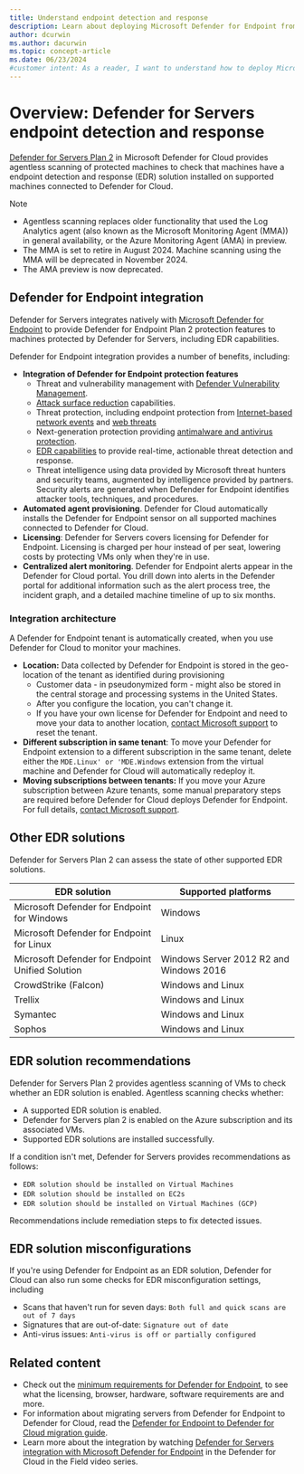 ```yaml
---
title: Understand endpoint detection and response
description: Learn about deploying Microsoft Defender for Endpoint from Microsoft Defender for Cloud to protect Azure, hybrid, and multicloud machines.
author: dcurwin
ms.author: dacurwin
ms.topic: concept-article
ms.date: 06/23/2024
#customer intent: As a reader, I want to understand how to deploy Microsoft Defender for Endpoint from Microsoft Defender for Cloud to protect Azure, hybrid, and multicloud machines.
---
```


# Overview: Defender for Servers endpoint detection and response 

[Defender for Servers Plan 2](defender-for-servers-overview.md) in Microsoft Defender for Cloud provides agentless scanning of protected machines to check that machines have a endpoint detection and response (EDR) solution installed on supported machines connected to Defender for Cloud.

> [!NOTE]
> - Agentless scanning replaces older functionality that used the Log Analytics agent (also known as the Microsoft Monitoring Agent (MMA)) in general availability, or the Azure Monitoring Agent (AMA) in preview.
> - The MMA is set to retire in August 2024. Machine scanning using the MMA will be deprecated in November 2024.
> - The AMA preview is now deprecated.


## Defender for Endpoint integration

Defender for Servers integrates natively with [Microsoft Defender for Endpoint](/defender-endpoint/microsoft-defender-endpoint) to provide Defender for Endpoint Plan 2 protection features to machines protected by Defender for Servers, including EDR capabilities.

Defender for Endpoint integration provides a number of benefits, including: 

- **Integration of Defender for Endpoint protection features**
    - Threat and vulnerability management with [Defender Vulnerability Management](/defender-vulnerability-management/defender-vulnerability-management).
    - [Attack surface reduction](/defender-endpoint/attack-surface-reduction) capabilities.
    - Threat protection, including endpoint protection from [Internet-based network events](/defender-endpoint/network-protection) and [web threats](/defender-endpoint/web-protection-overview)
    - Next-generation protection providing [antimalware and antivirus protection](/defender-endpoint/next-generation-protection). 
    - [EDR capabilities](/defender-endpoint/overview-endpoint-detection-response) to provide real-time, actionable threat detection and response.
    - Threat intelligence using data provided by Microsoft threat hunters and security teams, augmented by intelligence provided by partners. Security alerts are generated when Defender for Endpoint identifies attacker tools, techniques, and procedures.
- **Automated agent provisioning**. Defender for Cloud automatically installs the Defender for Endpoint sensor on all supported machines connected to Defender for Cloud.
- **Licensing**: Defender for Servers covers licensing for Defender for Endpoint. Licensing is charged per hour instead of per seat, lowering costs by protecting VMs only when they're in use.
- **Centralized alert monitoring**. Defender for Endpoint alerts appear in the Defender for Cloud portal. You drill down into alerts in the Defender portal for additional information such as the alert process tree, the incident graph, and a detailed machine timeline of up to six months.


### Integration architecture

A Defender for Endpoint tenant is automatically created, when you use Defender for Cloud to monitor your machines.

- **Location:** Data collected by Defender for Endpoint is stored in the geo-location of the tenant as identified during provisioning
    - Customer data - in pseudonymized form - might also be stored in the central storage and processing systems in the United States.
    - After you configure the location, you can't change it.
    - If you have your own license for Defender for Endpoint and need to move your data to another location, [contact Microsoft support](https://portal.azure.com/#blade/Microsoft_Azure_Support/HelpAndSupportBlade/overview) to reset the tenant.
- **Different subscription in same tenant**: To move your Defender for Endpoint extension to a different subscription in the same tenant, delete either the `MDE.Linux' or 'MDE.Windows` extension from the virtual machine and Defender for Cloud will automatically redeploy it.
- **Moving subscriptions between tenants:** If you move your Azure subscription between Azure tenants, some manual preparatory steps are required before Defender for Cloud deploys Defender for Endpoint. For full details, [contact Microsoft support](https://portal.azure.com/#blade/Microsoft_Azure_Support/HelpAndSupportBlade/overview).


## Other EDR solutions

Defender for Servers Plan 2 can assess the state of other supported EDR solutions.

| EDR solution | Supported platforms |
|--|--|
| Microsoft Defender for Endpoint for Windows | Windows |
| Microsoft Defender for Endpoint for Linux  | Linux |
| Microsoft Defender for Endpoint Unified Solution  | Windows Server 2012 R2 and Windows 2016 |
| CrowdStrike (Falcon) | Windows and Linux |
| Trellix | Windows and Linux |
| Symantec | Windows and Linux |
| Sophos |  Windows and Linux | 

## EDR solution recommendations

Defender for Servers Plan 2 provides agentless scanning of VMs to check whether an EDR solution is enabled. Agentless scanning checks whether:

- A supported EDR solution is enabled.
- Defender for Servers plan 2 is enabled on the Azure subscription and its associated VMs.
- Supported EDR solutions are installed successfully.

If a condition isn't met, Defender for Servers provides recommendations as follows:

- `EDR solution should be installed on Virtual Machines`
- `EDR solution should be installed on EC2s`
- `EDR solution should be installed on Virtual Machines (GCP)`

Recommendations include remediation steps to fix detected issues.

## EDR solution misconfigurations

If you're using Defender for Endpoint as an EDR solution, Defender for Cloud can also run some checks for EDR misconfiguration settings, including

- Scans that haven't run for seven days: `Both full and quick scans are out of 7 days`
- Signatures that are out-of-date: `Signature out of date`
- Anti-virus issues: `Anti-virus is off or partially configured`


## Related content

- Check out the [minimum requirements for Defender for Endpoint](/defender-endpoint/minimum-requirements), to see what the licensing, browser, hardware, software requirements are and more.
- For information about migrating servers from Defender for Endpoint to Defender for Cloud, read the [Defender for Endpoint to Defender for Cloud migration guide](/microsoft-365/security/defender-endpoint/migrating-mde-server-to-cloud).
- Learn more about the integration by watching [Defender for Servers integration with Microsoft Defender for Endpoint](episode-sixteen.md) in the Defender for Cloud in the Field video series.
